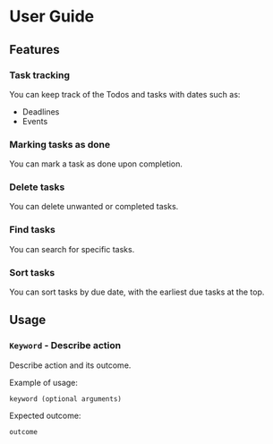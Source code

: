 # User Guide

## Features 

### Task tracking

You can keep track of the Todos and tasks with dates such as:
- Deadlines
- Events

### Marking tasks as done

You can mark a task as done upon completion.

### Delete tasks

You can delete unwanted or completed tasks.

### Find tasks

You can search for specific tasks.

### Sort tasks

You can sort tasks by due date, with the earliest due tasks at the top.
		

## Usage

### `Keyword` - Describe action

Describe action and its outcome.

Example of usage: 

`keyword (optional arguments)`

Expected outcome:

`outcome`
